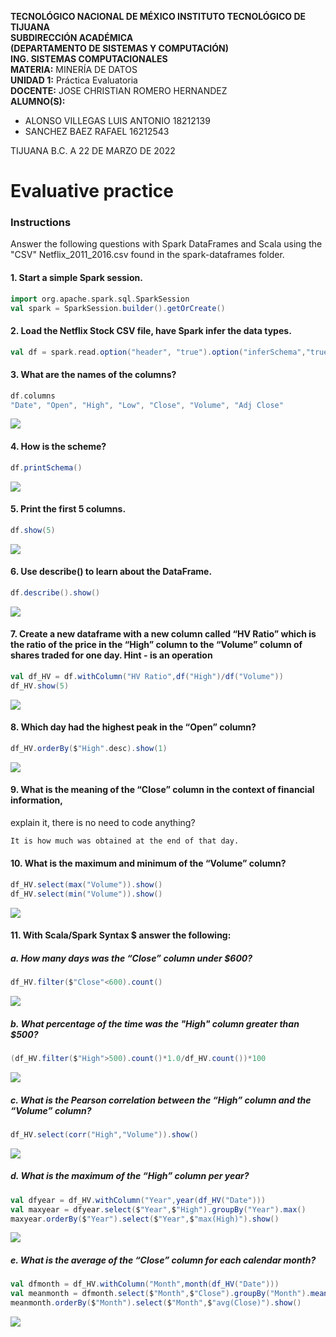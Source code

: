 **TECNOLÓGICO NACIONAL DE MÉXICO INSTITUTO TECNOLÓGICO DE TIJUANA**   
**SUBDIRECCIÓN ACADÉMICA   
(DEPARTAMENTO DE SISTEMAS Y COMPUTACIÓN)    
ING. SISTEMAS COMPUTACIONALES    
MATERIA:** MINERÍA DE DATOS    
**UNIDAD 1:** Práctica Evaluatoria    
**DOCENTE:** JOSE CHRISTIAN ROMERO HERNANDEZ    
**ALUMNO(S):**    
- ALONSO VILLEGAS LUIS ANTONIO 18212139    
- SANCHEZ BAEZ RAFAEL 16212543   

TIJUANA B.C. A 22 DE MARZO DE 2022   
  


# Evaluative practice

### Instructions
Answer the following questions with Spark DataFrames and Scala using the "CSV"
Netflix_2011_2016.csv found in the spark-dataframes folder.
 
#### 1. Start a simple Spark session.
```Scala
import org.apache.spark.sql.SparkSession
val spark = SparkSession.builder().getOrCreate()
```
 
#### 2. Load the Netflix Stock CSV file, have Spark infer the data types.
```Scala
val df = spark.read.option("header", "true").option("inferSchema","true")csv("Netflix_2011_2016.csv")
```
 
#### 3. What are the names of the columns?
```Scala
df.columns
"Date", "Open", "High", "Low", "Close", "Volume", "Adj Close"
```
![](https://github.com/rafaelsanchezbaez/Big_Data/blob/unidad_1/_images/Evaluation_Practice_p1.jpg)
 
#### 4. How is the scheme?
```Scala
df.printSchema()
```
 ![](https://github.com/rafaelsanchezbaez/Big_Data/blob/unidad_1/_images/Evaluation_Practice_p2.jpg) 
 
#### 5. Print the first 5 columns.
```Scala
df.show(5)
```
 ![](https://github.com/rafaelsanchezbaez/Big_Data/blob/unidad_1/_images/Evaluation_Practice_p3.jpg) 
 
#### 6. Use describe() to learn about the DataFrame.
```Scala
df.describe().show()
```
 ![](https://github.com/rafaelsanchezbaez/Big_Data/blob/unidad_1/_images/Evaluation_Practice_p4.jpg)

#### 7. Create a new dataframe with a new column called “HV Ratio” which is the ratio of the price in the “High” column to the “Volume” column of shares traded for one day. Hint - is an operation
```Scala
val df_HV = df.withColumn("HV Ratio",df("High")/df("Volume"))
df_HV.show(5)
```
 ![](https://github.com/rafaelsanchezbaez/Big_Data/blob/unidad_1/_images/Evaluation_Practice_p5.jpg)

#### 8. Which day had the highest peak in the “Open” column?
```Scala
df_HV.orderBy($"High".desc).show(1)
```
 ![](https://github.com/rafaelsanchezbaez/Big_Data/blob/unidad_1/_images/Evaluation_Practice_p6.jpg)
 
#### 9. What is the meaning of the “Close” column in the context of financial information,
explain it, there is no need to code anything?
```s
It is how much was obtained at the end of that day.
```
 
#### 10. What is the maximum and minimum of the “Volume” column?
```Scala
df_HV.select(max("Volume")).show()
df_HV.select(min("Volume")).show()
``` 
![](https://github.com/rafaelsanchezbaez/Big_Data/blob/unidad_1/_images/Evaluation_Practice_p7.jpg)

   
#### 11. With Scala/Spark Syntax $ answer the following:
##### a. How many days was the “Close” column under $600?
```Scala
df_HV.filter($"Close"<600).count()
```
![](https://github.com/rafaelsanchezbaez/Big_Data/blob/unidad_1/_images/Evaluation_Practice_p8.jpg)
 
 
##### b. What percentage of the time was the "High" column greater than $500?
```Scala
(df_HV.filter($"High">500).count()*1.0/df_HV.count())*100
```
 ![](https://github.com/rafaelsanchezbaez/Big_Data/blob/unidad_1/_images/Evaluation_Practice_p9.jpg)
 
 
##### c. What is the Pearson correlation between the “High” column and the “Volume” column?
```Scala
df_HV.select(corr("High","Volume")).show()
```
![](https://github.com/rafaelsanchezbaez/Big_Data/blob/unidad_1/_images/Evaluation_Practice_p10.jpg)

  
##### d. What is the maximum of the “High” column per year?
```Scala
val dfyear = df_HV.withColumn("Year",year(df_HV("Date")))
val maxyear = dfyear.select($"Year",$"High").groupBy("Year").max()
maxyear.orderBy($"Year").select($"Year",$"max(High)").show()
```
 ![](https://github.com/rafaelsanchezbaez/Big_Data/blob/unidad_1/_images/Evaluation_Practice_p11.jpg)

 
##### e. What is the average of the “Close” column for each calendar month?
```Scala
val dfmonth = df_HV.withColumn("Month",month(df_HV("Date")))
val meanmonth = dfmonth.select($"Month",$"Close").groupBy("Month").mean()
meanmonth.orderBy($"Month").select($"Month",$"avg(Close)").show()
```
 ![](https://github.com/rafaelsanchezbaez/Big_Data/blob/unidad_1/_images/Evaluation_Practice_p12.jpg)
